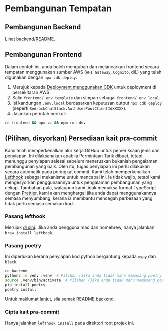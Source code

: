 # Pembangunan Tempatan

## Pembangunan Backend

Lihat [backend/README](../backend/README_ms-MY.md).

## Pembangunan Frontend

Dalam contoh ini, anda boleh mengubah dan melancarkan frontend secara tempatan menggunakan sumber AWS (`API Gateway`, `Cognito`, dll.) yang telah digunakan dengan `npx cdk deploy`.

1. Merujuk kepada [Deployment menggunakan CDK](../README.md#deploy-using-cdk) untuk deployment di persekitaran AWS.
2. Salin `frontend/.env.template` dan simpan sebagai `frontend/.env.local`.
3. Isi kandungan `.env.local` berdasarkan keputusan output `npx cdk deploy` (seperti `BedrockChatStack.AuthUserPoolClientIdXXXXX`).
4. Jalankan perintah berikut:

```zsh
cd frontend && npm ci && npm run dev
```

## (Pilihan, disyorkan) Persediaan kait pra-commit

Kami telah memperkenalkan alur kerja GitHub untuk pemeriksaan jenis dan penyiapan. Ini dilaksanakan apabila Permintaan Tarik dibuat, tetapi menunggu penyiapan selesai sebelum meneruskan bukanlah pengalaman pembangunan yang baik. Oleh itu, tugas penyiapan ini perlu dilakukan secara automatik pada peringkat commit. Kami telah memperkenalkan [Lefthook](https://github.com/evilmartians/lefthook?tab=readme-ov-file#install) sebagai mekanisme untuk mencapai ini. Ia tidak wajib, tetapi kami mengesyorkan penggunaannya untuk pengalaman pembangunan yang cekap. Tambahan pula, walaupun kami tidak memaksa format TypeScript dengan [Prettier](https://prettier.io/), kami akan menghargai jika anda dapat menggunakannya semasa menyumbang, kerana ia membantu mencegah perbezaan yang tidak perlu semasa semakan kod.

### Pasang lefthook

Merujuk [di sini](https://github.com/evilmartians/lefthook#install). Jika anda pengguna mac dan homebrew, hanya jalankan `brew install lefthook`.

### Pasang poetry

Ini diperlukan kerana penyiapan kod python bergantung kepada `mypy` dan `black`.

```sh
cd backend
python3 -m venv .venv  # Pilihan (Jika anda tidak mahu memasang poetry pada env anda)
source .venv/bin/activate  # Pilihan (Jika anda tidak mahu memasang poetry pada env anda)
pip install poetry
poetry install
```

Untuk maklumat lanjut, sila semak [README backend](../backend/README_ms-MY.md).

### Cipta kait pra-commit

Hanya jalankan `lefthook install` pada direktori root projek ini.